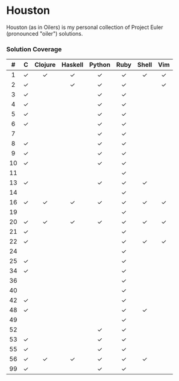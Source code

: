Houston
=======

Houston (as in Oilers) is my personal collection of Project Euler (pronounced "oiler") solutions.

### Solution Coverage

\#|C|Clojure|Haskell|Python|Ruby|Shell|Vim
:-:|:-:|:-:|:-:|:-:|:-:|:-:|:-:
1|✓|✓|✓|✓|✓|✓|✓
2|✓||✓|✓|✓||✓
3|✓|||✓|✓||
4|✓|||✓|✓||
5|✓|||✓|✓||
6|✓|||✓|✓||
7||||✓|✓||
8|✓|||✓|✓||
9|✓|||✓|✓||
10|✓|||✓|✓||
11|||||✓||
13|✓|||✓|✓|✓|
14|||||✓||
16|✓|✓|✓|✓|✓|✓|✓
19|||||✓||
20|✓|✓|✓|✓|✓|✓|✓
21|✓||||✓||
22|✓||||✓|✓|✓
24|||||✓||
25|✓||||✓||
34|✓||||✓||
36|||||✓||
40|||||✓||
42|✓||||✓||
48|✓||||✓|✓|
49|||||✓||
52||||✓|✓||
53|✓|||✓|✓||
55|✓|||✓|✓||
56|✓|✓|✓|✓|✓|✓|
99|✓|||✓|✓||
